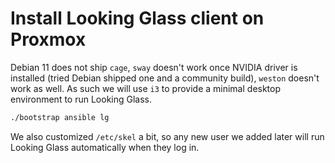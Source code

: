 # Install Looking Glass client on Proxmox

Debian 11 does not ship `cage`, `sway` doesn't work once NVIDIA driver is installed (tried Debian shipped one and a community build), `weston` doesn't work as well. As such we will use `i3` to provide a minimal desktop environment to run Looking Glass.

```bash
./bootstrap ansible lg
```

We also customized `/etc/skel` a bit, so any new user we added later will run Looking Glass automatically when they log in.
